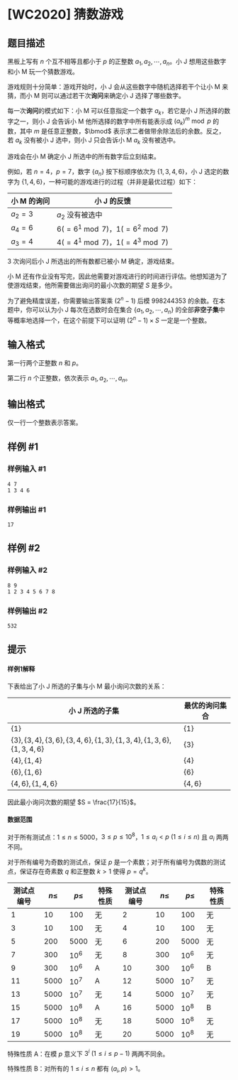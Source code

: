 # [WC2020] 猜数游戏

## 题目描述

黑板上写有 $n$ 个互不相等且都小于 $p$ 的正整数 $a_1, a_2, \cdots, a_n$。小 J 想用这些数字和小 M 玩一个猜数游戏。

游戏规则十分简单：游戏开始时，小 J 会从这些数字中随机选择若干个让小 M 来猜，而小 M 则可以通过若干次**询问**来确定小 J 选择了哪些数字。

每一次**询问**的模式如下：小 M 可以任意指定一个数字 $a_k$，若它是小 J 所选择的数字之一，则小 J 会告诉小 M 他所选择的数字中所有能表示成 $(a_k)^m \bmod p$ 的数，其中 $m$ 是任意正整数，$\bmod$ 表示求二者做带余除法后的余数。反之，若 $a_k$ 没有被小 J 选中，则小 J 只会告诉小 M $a_k$ 没有被选中。

游戏会在小 M 确定小 J 所选中的所有数字后立刻结束。

例如，若 $n=4$，$p=7$，数字 $\{a_n\}$ 按下标顺序依次为 $\{1, 3, 4, 6\}$，小 J 选定的数字为 $\{1, 4, 6\}$，一种可能的游戏进行的过程（并非是最优过程）如下：

| 小 M 的询问 | 小 J 的反馈                           |
| ----------- | ------------------------------------- |
| $a_2 = 3$   | $a_2$ 没有被选中                      |
| $a_4 = 6$   | $6(= 6^1 \bmod 7)$，$1(=6^2 \bmod 7)$ |
| $a_3 = 4$   | $4(= 4^1 \bmod 7)$，$1(=4^3 \bmod 7)$ |

$3$ 次询问后小 J 所选出的所有数都已被小 M 确定，游戏结束。

小 M 还有作业没有写完，因此他需要对游戏进行的时间进行评估。他想知道为了使游戏结束，他所需要做出询问的最小次数的期望 $S$ 是多少。

为了避免精度误差，你需要输出答案乘 $(2^n - 1)$ 后模 $998244353$ 的余数。在本题中，你可以认为小 J 每次在选数时会在集合 $\{a_1, a_2, \cdots, a_n\}$ 的全部**非空子集**中等概率地选择一个，在这个前提下可以证明 $(2^n - 1) \times S$ 一定是一个整数。

## 输入格式

第一行两个正整数 $n$ 和 $p$。

第二行 $n$ 个正整数，依次表示 $a_1, a_2, \cdots, a_n$。

## 输出格式

仅一行一个整数表示答案。

## 样例 #1

### 样例输入 #1
```
4 7
1 3 4 6
```

### 样例输出 #1

```
17
```

## 样例 #2

### 样例输入 #2
```
8 9
1 2 3 4 5 6 7 8
```

### 样例输出 #2

```
532
```

## 提示

#### 样例1解释

下表给出了小 J 所选的子集与小 M 最小询问次数的关系：

| 小 J 所选的子集                                              | 最优的询问集合 |
| ------------------------------------------------------------ | -------------- |
| $\{1\}$                                                      | $\{1\}$        |
| $\{3\}, \{3, 4\}, \{3, 6\}, \{3, 4, 6\}, \{1, 3\}, \{1, 3, 4\}, \{1, 3, 6\}, \{1, 3, 4, 6\}$ | $\{3\}$        |
| $\{4\}, \{1, 4\}$                                            | $\{4\}$        |
| $\{6\}, \{1, 6\}$                                            | $\{6\}$        |
| $\{4, 6\}, \{1, 4, 6\}$                                      | $\{4,6\}$      |

因此最小询问次数的期望 $S = \frac{17}{15}$。

#### 数据范围

对于所有测试点：$1 \leq n \leq 5000$，$3 \leq p \leq 10^8$，$1 \leq a_i < p\ (1 \leq i \leq n)$ 且 $a_i$ 两两不同。

对于所有编号为奇数的测试点，保证 $p$ 是一个素数；对于所有编号为偶数的测试点，保证存在奇素数 $q$ 和正整数 $k > 1$ 使得 $p = q^k$。

| 测试点编号 | $n\leq$ | $p\le$ | 特殊性质 | 测试点编号 | $n\leq$ | $p\le$ | 特殊性质 |
| ---------- | ------- | ------ | -------- | ---------- | ------- | ------ | -------- |
| $1$        | $10$    | $100$  | 无       | $2$        | $10$    | $100$  | 无       |
| $3$   |$10$|$100$|无| $4$|$10$|$100$|无|
| $5$        | $200$   | $5000$|无 | $6$      | $200$      | $5000$  |     无   | 
| $7$        | $300$   | $10^6$ |无| $8$      | $300$      | $10^6$  | 无|
| $9$|$300$ |$10^6$  | A| $10$   | $300$   | $10^6$ |B|
| $11$       | $5000$  | $10^7$ |A| $12$     | $5000$     | $10^7$  | 无     | 
| $13$|$5000$|$10^7$  | 无     | $14$   | $5000$|$10^7$| 无|
| $15$|$5000$  | $10^8$  | A      | $16$     | $5000$|$10^8$     | B|
| $17$       | $5000$|$10^8$|无      | $18$ |$5000$|$10^8$| 无       | 
| $19$       | $5000$|$10^8$|无      | $20$ |$5000$|$10^8$| 无       | 

特殊性质 A：在模 $p$ 意义下 $3^i\ (1 \leq i \leq p - 1)$ 两两不同余。

特殊性质 B：对所有的 $1 \leq i \leq n$ 都有 $(a_i, p) > 1$。
